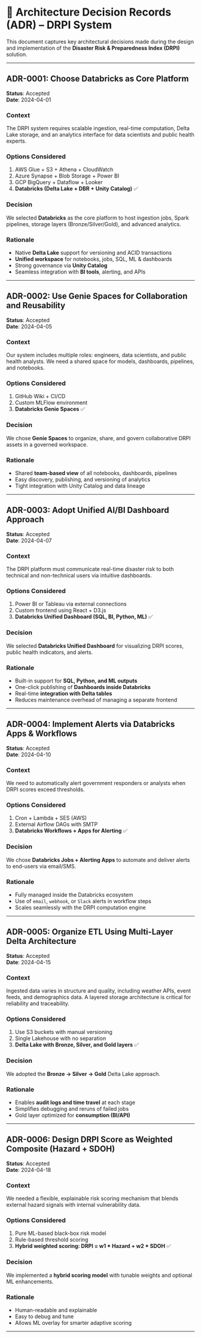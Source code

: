 # 🧠 Architecture Decision Records (ADR) – DRPI System

This document captures key architectural decisions made during the design and implementation of the **Disaster Risk & Preparedness Index (DRPI)** solution.

---

## ADR-0001: Choose Databricks as Core Platform

**Status**: Accepted  
**Date**: 2024-04-01

### Context
The DRPI system requires scalable ingestion, real-time computation, Delta Lake storage, and an analytics interface for data scientists and public health experts.

### Options Considered
1. AWS Glue + S3 + Athena + CloudWatch
2. Azure Synapse + Blob Storage + Power BI
3. GCP BigQuery + Dataflow + Looker
4. **Databricks (Delta Lake + DBR + Unity Catalog)** ✅

### Decision
We selected **Databricks** as the core platform to host ingestion jobs, Spark pipelines, storage layers (Bronze/Silver/Gold), and advanced analytics.

### Rationale
- Native **Delta Lake** support for versioning and ACID transactions
- **Unified workspace** for notebooks, jobs, SQL, ML & dashboards
- Strong governance via **Unity Catalog**
- Seamless integration with **BI tools**, alerting, and APIs

---

## ADR-0002: Use Genie Spaces for Collaboration and Reusability

**Status**: Accepted  
**Date**: 2024-04-05

### Context
Our system includes multiple roles: engineers, data scientists, and public health analysts. We need a shared space for models, dashboards, pipelines, and notebooks.

### Options Considered
1. GitHub Wiki + CI/CD
2. Custom MLFlow environment
3. **Databricks Genie Spaces** ✅

### Decision
We chose **Genie Spaces** to organize, share, and govern collaborative DRPI assets in a governed workspace.

### Rationale
- Shared **team-based view** of all notebooks, dashboards, pipelines
- Easy discovery, publishing, and versioning of analytics
- Tight integration with Unity Catalog and data lineage

---

## ADR-0003: Adopt Unified AI/BI Dashboard Approach

**Status**: Accepted  
**Date**: 2024-04-07

### Context
The DRPI platform must communicate real-time disaster risk to both technical and non-technical users via intuitive dashboards.

### Options Considered
1. Power BI or Tableau via external connections
2. Custom frontend using React + D3.js
3. **Databricks Unified Dashboard (SQL, BI, Python, ML)** ✅

### Decision
We selected **Databricks Unified Dashboard** for visualizing DRPI scores, public health indicators, and alerts.

### Rationale
- Built-in support for **SQL, Python, and ML outputs**
- One-click publishing of **Dashboards inside Databricks**
- Real-time **integration with Delta tables**
- Reduces maintenance overhead of managing a separate frontend

---

## ADR-0004: Implement Alerts via Databricks Apps & Workflows

**Status**: Accepted  
**Date**: 2024-04-10

### Context
We need to automatically alert government responders or analysts when DRPI scores exceed thresholds.

### Options Considered
1. Cron + Lambda + SES (AWS)
2. External Airflow DAGs with SMTP
3. **Databricks Workflows + Apps for Alerting** ✅

### Decision
We chose **Databricks Jobs + Alerting Apps** to automate and deliver alerts to end-users via email/SMS.

### Rationale
- Fully managed inside the Databricks ecosystem
- Use of `email`, `webhook`, or `Slack` alerts in workflow steps
- Scales seamlessly with the DRPI computation engine

---

## ADR-0005: Organize ETL Using Multi-Layer Delta Architecture

**Status**: Accepted  
**Date**: 2024-04-15

### Context
Ingested data varies in structure and quality, including weather APIs, event feeds, and demographics data. A layered storage architecture is critical for reliability and traceability.

### Options Considered
1. Use S3 buckets with manual versioning
2. Single Lakehouse with no separation
3. **Delta Lake with Bronze, Silver, and Gold layers** ✅

### Decision
We adopted the **Bronze → Silver → Gold** Delta Lake approach.

### Rationale
- Enables **audit logs and time travel** at each stage
- Simplifies debugging and reruns of failed jobs
- Gold layer optimized for **consumption (BI/API)**

---

## ADR-0006: Design DRPI Score as Weighted Composite (Hazard + SDOH)

**Status**: Accepted  
**Date**: 2024-04-18

### Context
We needed a flexible, explainable risk scoring mechanism that blends external hazard signals with internal vulnerability data.

### Options Considered
1. Pure ML-based black-box risk model
2. Rule-based threshold scoring
3. **Hybrid weighted scoring: DRPI = w1 * Hazard + w2 * SDOH** ✅

### Decision
We implemented a **hybrid scoring model** with tunable weights and optional ML enhancements.

### Rationale
- Human-readable and explainable
- Easy to debug and tune
- Allows ML overlay for smarter adaptive scoring

---

